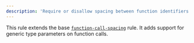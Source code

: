```yaml
---
description: 'Require or disallow spacing between function identifiers and their invocations.'
---
```



This rule extends the base [`function-call-spacing`](/rules/js/function-call-spacing) rule.
It adds support for generic type parameters on function calls.
